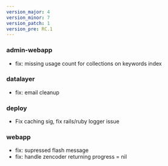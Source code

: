 ```yaml
---
version_major: 4
version_minor: 7
version_patch: 1
version_pre: RC.1
---
```


### admin-webapp

- fix: missing usage count for collections on keywords index

### datalayer

- fix: email cleanup

### deploy

- Fix caching sig, fix rails/ruby logger issue

### webapp

- fix: supressed flash message
- fix: handle zencoder returning progress = nil

